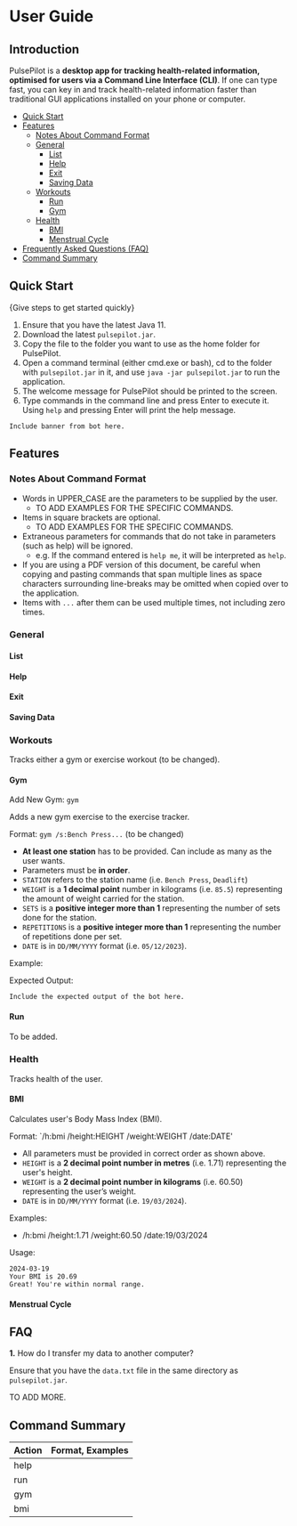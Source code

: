 # User Guide

## Introduction

PulsePilot is a **desktop app for tracking health-related information, optimised for users via a Command Line Interface (CLI)**. If one can type fast, you can key in and track health-related information faster than traditional GUI applications installed on your phone or computer.

* [Quick Start](#quick-start)
* [Features](#features)
    - [Notes About Command Format](#notes-about-command-format)
    - [General](#general)
      - [List](#list)
      - [Help](#help)
      - [Exit](#exit)
      - [Saving Data](#saving-data)
    - [Workouts](#workouts)
      - [Run](#run)
      - [Gym](#gym)
    - [Health](#health)
      - [BMI](#bmi)
      - [Menstrual Cycle](#menstrual-cycle)
* [Frequently Asked Questions (FAQ)](#faq)
* [Command Summary](#command-summary)

## Quick Start

{Give steps to get started quickly}

1. Ensure that you have the latest Java 11.
2. Download the latest `pulsepilot.jar`.
3. Copy the file to the folder you want to use as the home folder for PulsePilot.
4. Open a command terminal (either cmd.exe or bash), cd to the folder with `pulsepilot.jar` in it, and use `java -jar pulsepilot.jar` to run the application.
5. The welcome message for PulsePilot should be printed to the screen.
6. Type commands in the command line and press Enter to execute it. Using `help` and pressing Enter will print the help message.

```
Include banner from bot here.
```

## Features

### Notes About Command Format

* Words in UPPER_CASE are the parameters to be supplied by the user.
    * TO ADD EXAMPLES FOR THE SPECIFIC COMMANDS.
* Items in square brackets are optional.
    * TO ADD EXAMPLES FOR THE SPECIFIC COMMANDS.
* Extraneous parameters for commands that do not take in parameters (such as help) will be ignored.
    * e.g. If the command entered is `help me`, it will be interpreted as `help`.
* If you are using a PDF version of this document, be careful when copying and pasting commands that span multiple lines as space characters surrounding line-breaks may be omitted when copied over to the application.
* Items with `...`  after them can be used multiple times, not including zero times.

### General

#### List

#### Help

#### Exit

#### Saving Data


### Workouts

Tracks either a gym or exercise workout (to be changed).

#### Gym

Add New Gym: `gym`

Adds a new gym exercise to the exercise tracker.

Format: `gym /s:Bench Press...` (to be changed)
* **At least one station** has to be provided. Can include as many as the user wants.
* Parameters must be **in order**.
* `STATION` refers to the station name (i.e. `Bench Press`, `Deadlift`)
* `WEIGHT` is a **1 decimal point** number in kilograms (i.e. `85.5`) representing the amount of weight carried for the station.
* `SETS` is a **positive integer more than 1** representing the number of sets done for the station.
* `REPETITIONS` is a **positive integer more than 1** representing the number of repetitions done per set.
* `DATE` is in `DD/MM/YYYY` format (i.e. `05/12/2023`).

Example:

Expected Output:

```
Include the expected output of the bot here. 
```

#### Run

To be added. 

### Health

Tracks health of the user.

#### BMI

Calculates user's Body Mass Index (BMI).

Format: `/h:bmi /height:HEIGHT /weight:WEIGHT /date:DATE'
* All parameters must be provided in correct order as shown above.
* `HEIGHT` is a **2 decimal point number in metres** (i.e. 1.71) representing the user's height.
* `WEIGHT` is a **2 decimal point number in kilograms** (i.e. 60.50) representing the user’s weight.
* `DATE` is in `DD/MM/YYYY` format (i.e. `19/03/2024`).

Examples: 
* /h:bmi /height:1.71 /weight:60.50 /date:19/03/2024

Usage:
```
2024-03-19
Your BMI is 20.69
Great! You're within normal range.
```

#### Menstrual Cycle

## FAQ

**1.** How do I transfer my data to another computer?

Ensure that you have the `data.txt` file in the same directory as `pulsepilot.jar`. 

TO ADD MORE. 

## Command Summary

| Action | Format, Examples |
|--------|------------------|
| help   |                  |
| run    |                  |
| gym    |                  |
| bmi    |                  |


